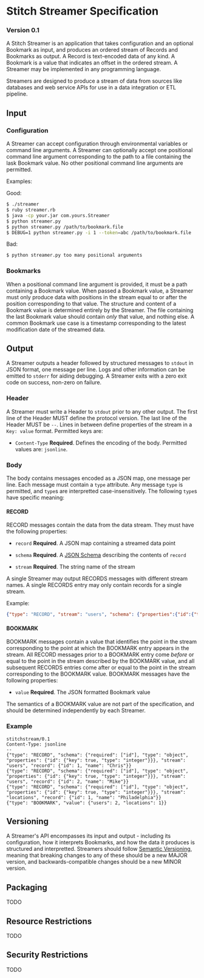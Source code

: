 # Stitch Streamer Specification
### Version 0.1

A Stitch Streamer is an application that takes configuration and an
optional Bookmark as input, and produces an ordered stream of Records
and Bookmarks as output. A Record is text-encoded data of any kind. A
Bookmark is a value that indicates an offset in the ordered stream. A
Streamer may be implemented in any programming language.

Streamers are designed to produce a stream of data from sources like
databases and web service APIs for use in a data integration or ETL
pipeline.

## Input

### Configuration

A Streamer can accept configuration through environmental variables or
command line arguments. A Streamer can optionally accept one positional
command line argument corresponding to the path to a file containing
the lask Bookmark value.  No other positional command line arguments
are permitted.

Examples:

Good:

```bash
$ ./streamer
$ ruby streamer.rb
$ java -cp your.jar com.yours.Streamer
$ python streamer.py
$ python streamer.py /path/to/bookmark.file
$ DEBUG=1 python streamer.py -i 1 --token=abc /path/to/bookmark.file
```

Bad:

```bash
$ python streamer.py too many positional arguments
```

### Bookmarks

When a positional command line argument is provided, it must be a path
containing a Bookmark value.  When passed a Bookmark value, a Streamer
must only produce data with positions in the stream equal to or after
the position corresponding to that value. The structure and content of
a Bookmark value is determined entirely by the Streamer.  The file
containing the last Bookmark value should contain *only* that value,
and nothing else. A common Bookmark use case is a timestamp
corresponding to the latest modification date of the streamed data.


## Output

A Streamer outputs a header followed by structured messages to
`stdout` in JSON format, one message per line. Logs and other
information can be emitted to `stderr` for aiding debugging. A
Streamer exits with a zero exit code on success, non-zero on failure.

### Header

A Streamer must write a Header to `stdout` prior to any other
output. The first line of the Header MUST define the protocol version.
The last line of the Header MUST be `--`.  Lines in between define
properties of the stream in a `Key: value` format.  Permitted keys
are:

 - `Content-Type` **Required**. Defines the encoding of the
   body. Permitted values are: `jsonline`.


### Body

The body contains messages encoded as a JSON map, one message per
line. Each message must contain a `type` attribute. Any message `type`
is permitted, and `type`s are interpretted case-insensitively. The
following `type`s have specific meaning:

#### RECORD

RECORD messages contain the data from the data stream. They must have
the following properties:

 - `record` **Required**. A JSON map containing a streamed data point
 
 - `schema` **Required**. A [JSON Schema][schema] describing the
   contents of `record`

 - `stream` **Required**. The string name of the stream

A single Streamer may output RECORDS messages with different stream
names.  A single RECORDS entry may only contain records for a single
stream.

Example:

```json
{"type": "RECORD", "stream": "users", "schema": {"properties":{"id":{"type":"integer"}}}, "record": {"id": 0, "name": "Chris"}}
```

#### BOOKMARK

BOOKMARK messages contain a value that identifies the point in the
stream corresponding to the point at which the BOOKMARK entry appears
in the stream.  All RECORD messages prior to a BOOKMARK entry come
*before* or equal to the point in the stream described by the BOOKMARK
value, and all subsequent RECORDS entries come after or equal to the
point in the stream corresponding to the BOOKMARK value. BOOKMARK
messages have the following properties:

 - `value` **Required**. The JSON formatted Bookmark value

The semantics of a BOOKMARK value are not part of the specification,
and should be determined independently by each Streamer.

### Example

```
stitchstream/0.1
Content-Type: jsonline
--
{"type": "RECORD", "schema": {"required": ["id"], "type": "object", "properties": {"id": {"key": true, "type": "integer"}}}, "stream": "users", "record": {"id": 1, "name": "Chris"}}
{"type": "RECORD", "schema": {"required": ["id"], "type": "object", "properties": {"id": {"key": true, "type": "integer"}}}, "stream": "users", "record": {"id": 2, "name": "Mike"}}
{"type": "RECORD", "schema": {"required": ["id"], "type": "object", "properties": {"id": {"key": true, "type": "integer"}}}, "stream": "locations", "record": {"id": 1, "name": "Philadelphia"}}
{"type": "BOOKMARK", "value": {"users": 2, "locations": 1}}
```

## Versioning

A Streamer's API encompasses its input and output - including its
configuration, how it interprets Bookmarks, and how the data it
produces is structured and interpretted. Streamers should follow
[Semantic Versioning](semver), meaning that breaking changes to any of
these should be a new MAJOR version, and backwards-compatible changes
should be a new MINOR version.

## Packaging

TODO

## Resource Restrictions

TODO

## Security Restrictions

TODO

[schema]: http://json-schema.org/ "JSON Schema"
[semver]: http://semver.org/ "Semantic Versioning"